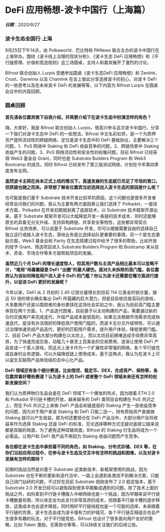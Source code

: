 # DeFi 应用畅想-波卡中国行（上海篇）
***日期***：*2020/9/27*

### 波卡生态全国行·上海
9月25日下午14点，由 Polkaworld、巴比特和 PANews 联合主办的波卡中国行在上海举办。围绕《波卡线上治理的现状分析》、《波卡生态 DeFi 应用畅想》和《平行链原理、价值和竞选规则》这三场圆桌，主持人和嘉宾展开了激烈的讨论。

Bifrost 联合创始人 Lurpis 受邀参加圆桌《波卡生态DeFi 应用畅想》和 Zenlink、Crust、Darwinia 以及 Chainlink 在会上彼此分享选择波卡的初心、对波卡 DeFi 的一些思考以及在未来波卡 DeFi 的发展等等，以下内容为 Bifrost Lurpis 在圆桌会议中的内容回顾。

### 圆桌回顾
**首先请各位嘉宾做下自我介绍，并简要介绍下在波卡生态中扮演怎样的角色？**

嗨，大家好，我是 Bifrost 联合创始人 Lurpis，很高兴参与这次波卡中国行，分享一下我们对波卡生态中 DeFi 的一些想法，Bifrost 中文名彩虹桥，是一个为质押资产提供流动性的跨链网络，定位是波卡生态中的 DeFi 基础协议，主要解决三个问题，1、PoS 网络中 Staking  和 DeFi 收益竞争的问题，2、跨链场景中 Staking 收益产生的问题，3、PoS 网络流动性和安全性的权衡问题。目前 Bifrost 已经获得 Web3 基金会 Grant，同时也是 Substrate Builders Program 和 Web3 Bootcamp 的成员。同时 Bifrost 已经发布了第三版测试网络，计划在今年第四季度发布主网。

**虽然波卡主网在尚未正式上线的情况下，高速发展的生态就已吊足了市场的胃口，但质疑也随之而来。非常想了解各位嘉宾当初选择加入波卡生态的原因是什么呢？**

也可能是我们基于 Substrate 技术开发比较早的原因，这个问题也是很多开发者经常会问我们的问题，我认为主要有两方面因素让我们选择了 Polkadot，一是技术方面，Polkadot 在开发初期就剥离了底层技术，以 Substrate 技术框架开源出来，基于 Substrate 框架开发可以大幅降低开发一条链的技术成本，同时还能够原生的具备无分叉升级、支持异构跨链、共享安全等特性，这些都非常契合 Bifrost 业务场景，可以说基于 Substrate 开发，你可以根据需要自由的选择自己独立运行或接入波卡生态，落地业务是比选择站队更重要的事情，另一个是生态激励方面，Web3 基金会和 Parity 在生态搭建过程中给予了很多的帮助，比如开放的授予 Grant、筛选项目进入 Substrate Builders Program 和 Bootcamp 来从技术、资金、市场合作等多方面帮助项目的发展。

**虽然近几个月 DeFi 的增长速度惊人，但其用户数与主流产品相比基本可以忽略不计，“难用”毋庸置疑是 DeFi “出圈”的最大硬伤。面对久未拆除的高门槛，各位嘉宾认为该如何降低用户进入波卡  DeFi 的门槛？你认为波卡还需要在哪方面进行提升，以促进 DeFi 更好的发展呢？**

今年以来，DeFi 从 2 月初的 2.45 亿锁仓量增长到目前 114 亿美金的锁仓量，接近 50 倍的增长确实看出 DeFi 所蕴藏的巨大潜力，但是目前依旧是高玩的游戏，大多数用户还是以围观者的身份裹挟在这场社会实验之中，我认为目前高门槛主要体现在两个方面，1、产品迭代困难，目前基于以太坊构建的产品，需要通过新的合约交接用户来完成迭代，升级产品成本是很高的，如果无法根据市场需求完成快速迭代，是没有办法很好的降低用户使用门槛的，而波卡无分叉升级特性，可以通过治理快速完成产品迭代，更好的匹配用户需求，提升用户体验，降低使用门槛。2、目前 DeFi 产品大部分构建在以太坊上，而以太坊目前拥堵造成手续费非常高昂，为了快速完成交易，动辄几十甚至上百美金的交易费用，逐渐让使用 DeFi 产品变成一个富人游戏，而这点上波卡作为一个扩展性非常强的网络，各个平行链完成自身的业务逻辑，可以大幅降低链上使用成本。基于这两点，我认为在波卡上可以诞生互联网产品体验级的去中心化产品。

**DeFi 领域还有各个细分赛道，比如借贷、稳定币、DEX、合成资产、保险等，各位嘉宾看好哪些赛道？认为波卡上的 DeFi 或者整个 DeFi 领域未来还有怎样的创新发展空间？**

我们认为质押物衍生品会是在 DeFi 领域下一个爆发的热点，因为随着 ETH 2.0 和 Polkadot 平行链卡槽的开放，越来越多的 DeFi 类项目会构建在 PoS 共识之上，而在 PoS 共识之上来做 DeFi 产品会和链底层的 Staking 产生一些收益竞争的问题，因为对于用户来说 Staking 和 DeFi 只能二选一，持有原始资产直接做 Staking 就可以产生收益，那为何还要锁仓在 DeFi 产品当中，大部分用户会将收益率作为选择 Staking 还是 DeFi 的标准，无论选择哪种方式无疑对底层公链来说都是双输的局面，为了避免这种双输局面，Bifrost 的 Staking 衍生品将成为一个必需品，让用户和 DeFi 类产品不再因为 Staking 收益问题而产生竞争。

**各位都在波卡生态中承担着不同的角色，如 Staking、分布式存储、DEX 等，在你们当前应用过程中，在参与波卡生态及交互中有怎样的挑战和困难，以及对波卡发展有怎样的期待？**

前期的挑战当然是对基于 Substrate 这类新技术、新框架使用的挑战，因为 Substrate 也在不断的更新和迭代当中，一路上会遇到各类找不到解决方案，只能自己闭门钻研的问题，不过好在目前 Substrate 刚刚发布了 2.0 稳定版本，基于 Substrate 2.0 开发已经可以避免踩到很多早期集成遇到的问题。除了技术上面的挑战之外，如何拿到平行链卡槽接入中继网络也是一个挑战，因为早期来说平行链卡槽数量有限，所以肯定会为此支付非常高昂的成本，但随着平行链卡槽的逐步释放，这类成本也会逐步降低，同时用好平行链线程也是一个可能的选择，未来随着平行链的完善，波卡生态会成为波卡强有力的护城河，各个平行链互相组合也会产生很多有趣的玩法，对于平行链竞拍，Bifrost 也设计了很多面向用户友好的策略，比如 Token 激励，无需锁仓等等，可以持续关注我们的后续公告。
